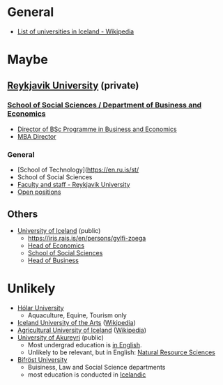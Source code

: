 # General
- [List of universities in Iceland - Wikipedia](https://en.wikipedia.org/wiki/List_of_universities_in_Iceland)

# Maybe

## [Reykjavik University](https://en.ru.is/) (private)
### [School of Social Sciences / Department of Business and Economics](https://en.ru.is/sss/db/)
- [Director of BSc Programme in Business and Economics](https://myschool.ru.is/myschool2/public/default.aspx?Page=Emp&Dept=2&Alph=&Pos=&View=1&Lang=1&ID=bryndisasb)
- [MBA Director](https://myschool.ru.is/myschool2/public/default.aspx?Page=Emp&Dept=2&Alph=&Pos=&View=1&Lang=1&ID=aldisg)

### General
- [School of Technology](https://en.ru.is/st/
- School of Social Sciences
- [Faculty and staff - Reykjavik University](https://en.ru.is/the-university/faculty-and-staff/)
- [Open positions](https://jobs.50skills.com/ru/en)

## Others
- [University of Iceland](https://english.hi.is/) (public)
  - https://iris.rais.is/en/persons/gylfi-zoega
  - [Head of Economics](https://english.hi.is/school_of_social_sciences/faculty_of_economics/staff)
  - [School of Social Sciences](https://english.hi.is/school_of_social_sciences)
  - [Head of Business](https://english.hi.is/school_of_social_sciences_faculty_of_business_administration/administration_and_staff)

# Unlikely
- [Hólar University](https://www.holar.is/en)
  - Aquaculture, Equine, Tourism only
- [Iceland University of the Arts](https://www.lhi.is/) ([Wikipedia](https://en.wikipedia.org/wiki/Iceland_University_of_the_Arts))
- [Agricultural University of Iceland](https://www.lbhi.is/) ([Wikipedia](https://en.wikipedia.org/wiki/Agricultural_University_of_Iceland))
- [University of Akureyri](https://www.unak.is/english) (public)
  - Most undergrad education is [in English](https://www.unak.is/english/study/education/degree-seeking-students).
  - Unlikely to be relevant, but in English: [Natural Resource Sciences](https://www.unak.is/english/study/education/degree-seeking-students/natural-resource-sciences)
- [Bifröst University](https://www.bifrost.is/english)
  - Buisiness, Law and Social Science departments
  - most education is conducted in [Icelandic](https://www.bifrost.is/english/study)
